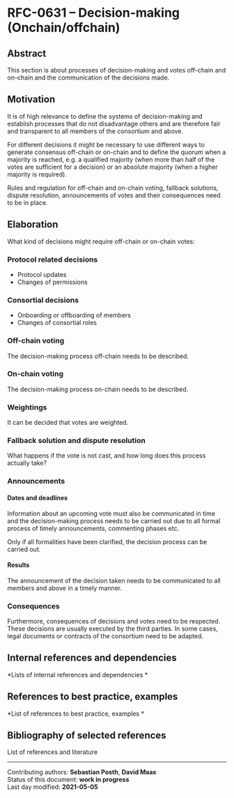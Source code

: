 # RFC-0631 – Decision-making (Onchain/offchain)

## Abstract

This section is about processes of decision-making and votes off-chain and on-chain and the communication of the decisions made. 
    
## Motivation

It is of high relevance to define the systems of decision-making and establish processes that do not disadvantage others and are therefore fair and transparent to all members of the consortium and above. 

For different decisions it might be necessary to use different ways to generate consensus off-chain or on-chain and to define the quorum when a majority is reached, e.g. a qualified majority (when more than half of the votes are sufficient for a decision) or an absolute majority (when a higher majority is required). 

Rules and regulation for off-chain and on-chain voting, fallback solutions, dispute resolution, announcements of votes and their consequences need to be in place.

    
## Elaboration

What kind of decisions might require off-chain or on-chain votes:

### Protocol related decisions

- Protocol updates 
- Changes of permissions

### Consortial decisions

- Onboarding or offboarding of members 
- Changes of consortial roles

### Off-chain voting

The decision-making process off-chain needs to be described.

### On-chain voting

The decision-making process on-chain needs to be described.

### Weightings

It can be decided that votes are weighted.

### Fallback solution and dispute resolution

What happens if the vote is not cast, and how long does this process actually take?

### Announcements

#### Dates and deadlines

Information about an upcoming vote must also be communicated in time and the decision-making process needs to be carried out due to all formal process of timely announcements, commenting phases etc.

Only if all formalities have been clarified, the decision process can be carried out.

#### Results

The announcement of the decision taken needs to be communicated to all members and above in a timely manner. 

### Consequences

Furthermore, consequences of decisions and votes need to be respected. These decisions are usually executed by the third parties. In some cases, legal documents or contracts of the consortium need to be adapted. 
    
## Internal references and dependencies

*Lists of internal references and dependencies 
*    
## References to best practice, examples  

*List of references to best practice, examples 
*	
## Bibliography of selected references

List of references and literature

________

Contributing authors: **Sebastian Posth**, **David Maas**  
Status of this document: **work in progress**   
Last day modified: **2021-05-05**